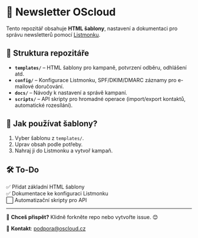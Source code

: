 # 📩 Newsletter OScloud

Tento repozitář obsahuje **HTML šablony**, nastavení a dokumentaci
pro správu newsletterů pomocí [Listmonku](https://listmonk.app).  

## 📂 Struktura repozitáře

- **`templates/`** – HTML šablony pro kampaně, potvrzení odběru, odhlášení atd.
- **`config/`** – Konfigurace Listmonku, SPF/DKIM/DMARC záznamy pro e-mailové doručování.
- **`docs/`** – Návody k nastavení a správě kampaní.
- **`scripts/`** – API skripty pro hromadné operace
  (import/export kontaktů, automatické rozesílání).

## 🚀 Jak používat šablony?

1. Vyber šablonu z `templates/`.
2. Uprav obsah podle potřeby.
3. Nahraj ji do Listmonku a vytvoř kampaň.

## 🛠 To-Do

✅ Přidat základní HTML šablony  
✅ Dokumentace ke konfiguraci Listmonku  
⬜ Automatizační skripty pro API  

---

📌 **Chceš přispět?** Klidně forkněte repo nebo vytvořte issue. 😊  

📧 **Kontakt**: [podpora@oscloud.cz](mailto:novinky@oscloud.cz)
